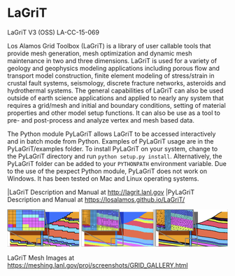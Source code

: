 # LaGriT

LaGriT V3 (OSS) LA-CC-15-069

Los Alamos Grid Toolbox (LaGriT) is a library of user callable tools that provide mesh generation, mesh optimization and dynamic mesh maintenance in two and three dimensions. LaGriT is used for a variety of geology and geophysics modeling applications including porous flow and transport model construction, finite element modeling of stress/strain in crustal fault systems, seismology, discrete fracture networks, asteroids and hydrothermal systems. The general capabilities of LaGriT can also be used outside of earth science applications and applied to nearly any system that requires a grid/mesh and initial and boundary conditions, setting of material properties and other model setup functions. It can also be use as a tool to pre- and post-process and analyze vertex and mesh based data.

The Python module PyLaGriT allows LaGriT to be accessed interactively and in batch mode from Python. Examples of PyLaGriT usage are in the PyLaGriT/examples folder. To install PyLaGriT on your system, change to the PyLaGriT directory and run `python setup.py install`. Alternatively, the PyLaGriT folder can be added to your `PYTHONPATH` environment variable. Due to the use of the pexpect Python module, PyLaGriT does not work on Windows. It has been tested on Mac and Linux operating systems. 


|LaGriT Description and Manual at http://lagrit.lanl.gov
|PyLaGriT Description and Manual at https://losalamos.github.io/LaGriT/

![alt tag](screenshots/refine_samples_TN1000.png)

LaGriT Mesh Images at  https://meshing.lanl.gov/proj/screenshots/GRID_GALLERY.html

